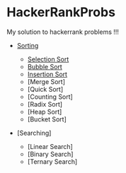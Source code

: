 # HackerRankProbs
My solution to hackerrank problems !!!


- [Sorting](https://github.com/AbhishekKumar4/HackerRankProbs/tree/master/sorting)
  - [Selection Sort](https://github.com/AbhishekKumar4/HackerRankProbs/blob/master/sorting/SelectionSort.java)
  - [Bubble Sort](https://github.com/AbhishekKumar4/HackerRankProbs/blob/master/sorting/BubbleSort.java)
  - [Insertion Sort](https://github.com/AbhishekKumar4/HackerRankProbs/blob/master/sorting/InsertionSort.java)
  - [Merge Sort]
  - [Quick Sort]
  - [Counting Sort]
  - [Radix Sort]
  - [Heap Sort]
  - [Bucket Sort]
  
- [Searching]
  - [Linear Search]
  - [Binary Search]
  - [Ternary Search]
